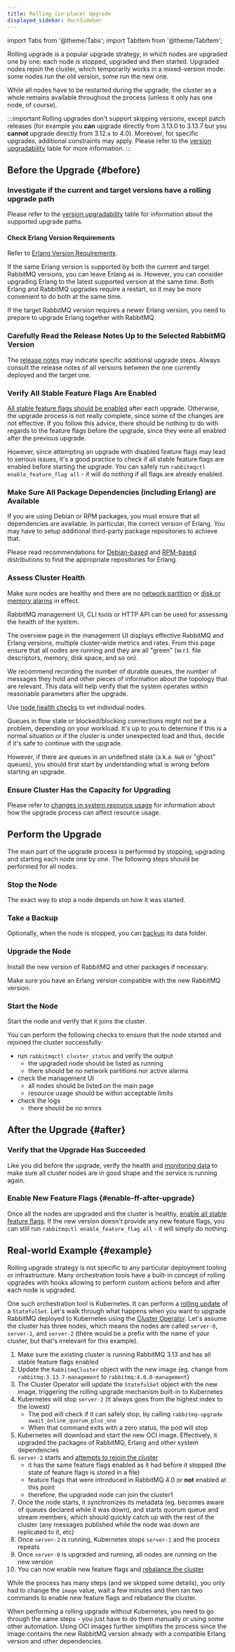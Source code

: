 ```yaml
---
title: Rolling (in-place) Upgrade
displayed_sidebar: docsSidebar
---
```

<!--
Copyright (c) 2005-2024 Broadcom. All Rights Reserved. The term "Broadcom" refers to Broadcom Inc. and/or its subsidiaries.

All rights reserved. This program and the accompanying materials
are made available under the terms of the under the Apache License,
Version 2.0 (the "License”); you may not use this file except in compliance
with the License. You may obtain a copy of the License at

https://www.apache.org/licenses/LICENSE-2.0

Unless required by applicable law or agreed to in writing, software
distributed under the License is distributed on an "AS IS" BASIS,
WITHOUT WARRANTIES OR CONDITIONS OF ANY KIND, either express or implied.
See the License for the specific language governing permissions and
limitations under the License.
-->

import Tabs from '@theme/Tabs';
import TabItem from '@theme/TabItem';

Rolling upgrade is a popular upgrade strategy, in which nodes are upgraded
one by one: each node is stopped, upgraded and then started. Upgraded nodes rejoin the cluster,
which temporarily works in a mixed-version mode: some nodes run the old version, some run the new one.

While all nodes have to be restarted during the upgrade, the
cluster as a whole remains available throughout the process
(unless it only has one node, of course).

:::important
Rolling upgrades don't support skipping versions, except patch releases (for example you **can** upgrade directly
from 3.13.0 to 3.13.7 but you **cannot** upgrade directly from 3.12.x to 4.0). Moreover, for specific upgrades,
additional constraints may apply. Please refer to the [version upgradability](./upgrade#rabbitmq-version-upgradability) table for more information.
:::

## Before the Upgrade {#before}

### Investigate if the current and target versions have a rolling upgrade path

Please refer to the [version upgradability](./upgrade#rabbitmq-version-upgradability) table for information
about the supported upgrade paths.

#### Check Erlang Version Requirements

Refer to [Erlang Version Requirements](./upgrade#rabbitmq-erlang-version-requirement).

If the same Erlang version is supported by both the current and target RabbitMQ versions,
you can leave Erlang as is. However, you can consider upgrading Erlang to the latest
supported version at the same time. Both Erlang and RabbitMQ upgrades require a restart,
so it may be more convenient to do both at the same time.

If the target RabbitMQ version requires a newer Erlang version,
you need to prepare to upgrade Erlang together with RabbitMQ.

### Carefully Read the Release Notes Up to the Selected RabbitMQ Version

The [release notes](https://github.com/rabbitmq/rabbitmq-server/releases)
may indicate specific additional upgrade steps. Always consult the release notes
of all versions between the one currently deployed and the target one.

### Verify All Stable Feature Flags Are Enabled

[All stable feature flags should be enabled](./feature-flags#how-to-enable-feature-flags) after each upgrade.
Otherwise, the upgrade process is not really complete, since some of the changes are not effective.
If you follow this advice, there should be nothing to do with regards to the feature flags before the upgrade,
since they were all enabled after the previous upgrade.

However, since attempting an upgrade with disabled feature flags may lead to serious issues, it's a good
practice to check if all stable feature flags are enabled before starting the upgrade. You can safely
run `rabbitmqctl enable_feature_flag all` - it will do nothing if all flags are already enabled.

### Make Sure All Package Dependencies (including Erlang) are Available

If you are using Debian or RPM packages, you must ensure
that all dependencies are available. In particular, the
correct version of Erlang. You may have to setup additional
third-party package repositories to achieve that.

Please read recommendations for
[Debian-based](./which-erlang#debian) and
[RPM-based](./which-erlang#redhat) distributions to find the
appropriate repositories for Erlang.

### Assess Cluster Health

Make sure nodes are healthy and there are no [network partition](./partitions)
or [disk or memory alarms](./alarms) in effect.

RabbitMQ management UI, CLI tools or HTTP API can be used for
assessing the health of the system.

The overview page in the management UI displays effective RabbitMQ
and Erlang versions, multiple cluster-wide metrics and rates. From
this page ensure that all nodes are running and they are all "green"
(w.r.t. file descriptors, memory, disk space, and so on).

We recommend recording the number of durable queues, the number
of messages they hold and other pieces of information about the
topology that are relevant. This data will help verify that the
system operates within reasonable parameters after the upgrade.

Use [node health checks](./monitoring#health-checks) to
vet individual nodes.

Queues in flow state or blocked/blocking connections might not be a problem,
depending on your workload. It's up to you to determine if this is
a normal situation or if the cluster is under unexpected load and
thus, decide if it's safe to continue with the upgrade.

However, if there are queues in an undefined state (a.k.a. `NaN` or
"ghost" queues), you should first start by understanding what is
wrong before starting an upgrade.

### Ensure Cluster Has the Capacity for Upgrading

Please refer to [changes in system resource usage](./upgrade#system-resource-usage)
for information about how the upgrade process can affect resource usage.

## Perform the Upgrade

The main part of the upgrade process is performed by stopping, upgrading and starting each node one by one.
The following steps should be performed for all nodes.

### Stop the Node

The exact way to stop a node depends on how it was started.

### Take a Backup

Optionally, when the node is stopped, you can [backup](./backup) its data folder.

### Upgrade the Node

Install the new version of RabbitMQ and other packages if necessary.

Make sure you have an Erlang version compatible with the new RabbitMQ version.

### Start the Node

Start the node and verify that it joins the cluster.

You can perform the following checks to ensure that the node started and rejoined
the cluster successfully:

* run `rabbitmqctl cluster_status` and verify the output
  * the upgraded node should be listed as running
  * there should be no network partitions nor active alarms
* check the management UI
  * all nodes should be listed on the main page
  * resource usage should be within acceptable limits
* check the logs
  * there should be no errors

## After the Upgrade {#after}

### Verify that the Upgrade Has Succeeded

Like you did before the upgrade, verify the health and [monitoring data](./monitoring/) to
make sure all cluster nodes are in good shape and the service is running again.

### Enable New Feature Flags {#enable-ff-after-upgrade}

Once all the nodes are upgraded and the cluster is healthy,
[enable all stable feature flags](./feature-flags#how-to-enable-feature-flags).
If the new version doesn't provide any new feature flags, you can still run
`rabbitmqctl enable_feature_flag all` - it will simply do nothing.

## Real-world Example {#example}

Rolling upgrade strategy is not specific to any particular deployment tooling
or infrastructure. Many orchestration tools have a built-in concept of rolling upgrades
with hooks allowing to perform custom actions before and after each node is upgraded.

One such orchestration tool is Kubernetes. It can perform a [rolling update](https://kubernetes.io/docs/tutorials/stateful-application/basic-stateful-set/#rolling-update)
of a `StatefulSet`. Let's walk through what happens when you want to upgrade RabbitMQ
deployed to Kubernetes using the [Cluster Operator](/kubernetes/operator/operator-overview).
Let's assume the cluster has three nodes, which means the nodes are called `server-0`, `server-1`, and `server-2`
(there would be a prefix with the name of your cluster, but that's irrelevant for this example).

1. Make sure the existing cluster is running RabbitMQ 3.13 and has all stable feature flags enabled
1. Update the `RabbitmqCluster` object with the new image (eg. change from `rabbitmq:3.13.7-management` to `rabbitmq:4.0.0-management`)
1. The Cluster Operator will update the `StatefulSet` object with the new image, triggering the rolling upgrade mechanism built-in to Kubernetes
1. Kubernetes will stop `server-2` (it always goes from the highest index to the lowest)
   - The pod will check if it can safely stop, by calling `rabbitmq-upgrade await_online_quorum_plus_one`
   - When that command exits with a zero status, the pod will stop
1. Kubernetes will download and start the new OCI image. Effectively, it upgraded the packages of RabbitMQ, Erlang and other system dependencies
1. `server-2` starts and [attempts to rejoin the cluster](./feature-flags#version-compatibility)
   - it has the same feature flags enabled as it had before it stopped (the state of feature flags is stored in a file)
   - feature flags that were introduced in RabbitMQ 4.0 or **not** enabled at this point
   - therefore, the upgraded node can join the cluster1
1. Once the node starts, it synchronizes its metadata (eg. becomes aware of queues declared while it was down), and starts quorum
   queue and stream members, which should quickly catch up with the rest of the cluster (any messages published while the node was down
   are replicated to it, etc)
1. Once `server-2` is running, Kubernetes stops `server-1` and the process repeats
1. Once `server-0` is upgraded and running, all nodes are running on the new version
1. You can now enable new feature flags and [rebalance the cluster](./upgrade#rebalance)

While the process has many steps (and we skipped some details), you only had to change the `image` value,
wait a few minutes and then ran two commands to enable new feature flags and rebalance the cluster.

When performing a rolling upgrade without Kubernetes, you need to go through the same steps - you just have
to do them manually or using some other automation. Using OCI images further simplifies the process since the image
contains the new RabbitMQ version already with a compatible Erlang version and other dependencies.
